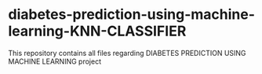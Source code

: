 # diabetes-prediction-using-machine-learning-KNN-CLASSIFIER
This repository contains all files regarding DIABETES PREDICTION USING MACHINE LEARNING project
